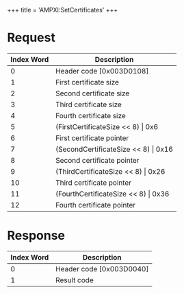 +++
title = 'AMPXI:SetCertificates'
+++

# Request

| Index Word | Description                            |
|------------|----------------------------------------|
| 0          | Header code \[0x003D0108\]             |
| 1          | First certificate size                 |
| 2          | Second certificate size                |
| 3          | Third certificate size                 |
| 4          | Fourth certificate size                |
| 5          | (FirstCertificateSize \<\< 8) \| 0x6   |
| 6          | First certificate pointer              |
| 7          | (SecondCertificateSize \<\< 8) \| 0x16 |
| 8          | Second certificate pointer             |
| 9          | (ThirdCertificateSize \<\< 8) \| 0x26  |
| 10         | Third certificate pointer              |
| 11         | (FourthCertificateSize \<\< 8) \| 0x36 |
| 12         | Fourth certificate pointer             |

# Response

| Index Word | Description                |
|------------|----------------------------|
| 0          | Header code \[0x003D0040\] |
| 1          | Result code                |
